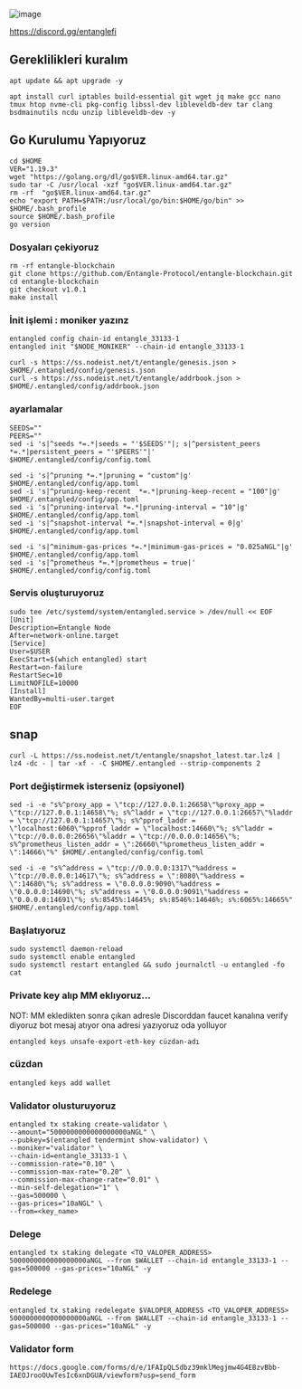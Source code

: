![image](https://github.com/molla202/Entangle/assets/91562185/e3546025-de57-498c-b68f-0d319a3d429f)



https://discord.gg/entanglefi
## Gereklilikleri kuralım
```
apt update && apt upgrade -y

apt install curl iptables build-essential git wget jq make gcc nano tmux htop nvme-cli pkg-config libssl-dev libleveldb-dev tar clang bsdmainutils ncdu unzip libleveldb-dev -y
```
## Go Kurulumu Yapıyoruz
```
cd $HOME
VER="1.19.3"
wget "https://golang.org/dl/go$VER.linux-amd64.tar.gz"
sudo tar -C /usr/local -xzf "go$VER.linux-amd64.tar.gz"
rm -rf  "go$VER.linux-amd64.tar.gz"
echo "export PATH=$PATH:/usr/local/go/bin:$HOME/go/bin" >> $HOME/.bash_profile
source $HOME/.bash_profile
go version
```

### Dosyaları çekiyoruz
```
rm -rf entangle-blockchain
git clone https://github.com/Entangle-Protocol/entangle-blockchain.git
cd entangle-blockchain
git checkout v1.0.1
make install
```

### İnit işlemi : moniker yazınz
```
entangled config chain-id entangle_33133-1
entangled init "$NODE_MONIKER" --chain-id entangle_33133-1
```
```
curl -s https://ss.nodeist.net/t/entangle/genesis.json > $HOME/.entangled/config/genesis.json
curl -s https://ss.nodeist.net/t/entangle/addrbook.json > $HOME/.entangled/config/addrbook.json
```
### ayarlamalar
```
SEEDS=""
PEERS=""
sed -i 's|^seeds *=.*|seeds = "'$SEEDS'"|; s|^persistent_peers *=.*|persistent_peers = "'$PEERS'"|' $HOME/.entangled/config/config.toml

sed -i 's|^pruning *=.*|pruning = "custom"|g' $HOME/.entangled/config/app.toml
sed -i 's|^pruning-keep-recent  *=.*|pruning-keep-recent = "100"|g' $HOME/.entangled/config/app.toml
sed -i 's|^pruning-interval *=.*|pruning-interval = "10"|g' $HOME/.entangled/config/app.toml
sed -i 's|^snapshot-interval *=.*|snapshot-interval = 0|g' $HOME/.entangled/config/app.toml

sed -i 's|^minimum-gas-prices *=.*|minimum-gas-prices = "0.025aNGL"|g' $HOME/.entangled/config/app.toml
sed -i 's|^prometheus *=.*|prometheus = true|' $HOME/.entangled/config/config.toml
```
### Servis oluşturuyoruz
```
sudo tee /etc/systemd/system/entangled.service > /dev/null << EOF
[Unit]
Description=Entangle Node
After=network-online.target
[Service]
User=$USER
ExecStart=$(which entangled) start
Restart=on-failure
RestartSec=10
LimitNOFILE=10000
[Install]
WantedBy=multi-user.target
EOF
```
## snap
```
curl -L https://ss.nodeist.net/t/entangle/snapshot_latest.tar.lz4 | lz4 -dc - | tar -xf - -C $HOME/.entangled --strip-components 2
```
### Port değiştirmek isterseniz (opsiyonel)
```
sed -i -e "s%^proxy_app = \"tcp://127.0.0.1:26658\"%proxy_app = \"tcp://127.0.0.1:14658\"%; s%^laddr = \"tcp://127.0.0.1:26657\"%laddr = \"tcp://127.0.0.1:14657\"%; s%^pprof_laddr = \"localhost:6060\"%pprof_laddr = \"localhost:14660\"%; s%^laddr = \"tcp://0.0.0.0:26656\"%laddr = \"tcp://0.0.0.0:14656\"%; s%^prometheus_listen_addr = \":26660\"%prometheus_listen_addr = \":14666\"%" $HOME/.entangled/config/config.toml

sed -i -e "s%^address = \"tcp://0.0.0.0:1317\"%address = \"tcp://0.0.0.0:14617\"%; s%^address = \":8080\"%address = \":14680\"%; s%^address = \"0.0.0.0:9090\"%address = \"0.0.0.0:14690\"%; s%^address = \"0.0.0.0:9091\"%address = \"0.0.0.0:14691\"%; s%:8545%:14645%; s%:8546%:14646%; s%:6065%:14665%" $HOME/.entangled/config/app.toml
```
### Başlatıyoruz
```
sudo systemctl daemon-reload
sudo systemctl enable entangled
sudo systemctl restart entangled && sudo journalctl -u entangled -fo cat
```
### Private key alıp MM eklıyoruz...
NOT: MM ekledikten sonra çıkan adresle Discorddan faucet kanalına verify diyoruz bot mesaj atıyor ona adresi yazıyoruz oda yolluyor
```
entangled keys unsafe-export-eth-key cüzdan-adı
```

### cüzdan
```
entangled keys add wallet
```
### Validator olusturuyoruz
```
entangled tx staking create-validator \
--amount="5000000000000000000aNGL" \
--pubkey=$(entangled tendermint show-validator) \
--moniker="validator" \
--chain-id=entangle_33133-1 \
--commission-rate="0.10" \
--commission-max-rate="0.20" \
--commission-max-change-rate="0.01" \
--min-self-delegation="1" \
--gas=500000 \
--gas-prices="10aNGL" \
--from=<key_name>
```
### Delege
```
entangled tx staking delegate <TO_VALOPER_ADDRESS> 5000000000000000000aNGL --from $WALLET --chain-id entangle_33133-1 --gas=500000 --gas-prices="10aNGL" -y
```
### Redelege
```
entangled tx staking redelegate $VALOPER_ADDRESS <TO_VALOPER_ADDRESS> 5000000000000000000aNGL --from $WALLET --chain-id entangle_33133-1 --gas=500000 --gas-prices="10aNGL" -y
```
### Validator form
```
https://docs.google.com/forms/d/e/1FAIpQLSdbz39mklMegjmw4G4EBzvBbb-IAEOJrooOUwTesIc6xnDGUA/viewform?usp=send_form
```
